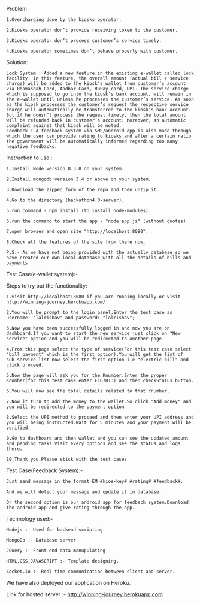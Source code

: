 Problem :

	1.Overcharging done by the kiosks operator.

	2.Kiosks operator don’t provide receiving token to the customer.

	3.Kiosks operator don’t process customer’s service timely.

	4.Kiosks operator sometimes don’t behave properly with customer.

Solution:

	Lock System : Added a new feature in the existing e-wallet called lock facility. In this feature, the overall amount (actual bill + service charge) will be added to the kiosk’s wallet from customer’s account via Bhamashah Card, Aadhar Card, RuPay card, UPI. The service charge which is supposed to go into the kiosk’s bank account, will remain in the e-wallet until unless he processes the customer’s service. As soon as the kiosk processes the customer’s request the respective service charge will automatically be transferred to the kiosk’s bank account. But if he doesn’t process the request timely, then the total amount will be refunded back in customer’s account. Moreover, an automatic complaint against that kiosk will be noted.
	Feedback : A feedback system via SMS/android app is also made through which the user can provide rating to kiosks and after a certain ratio the government will be automatically informed regarding too many negative feedbacks.

Instruction to use :

	1.Install Node version 8.3.0 on your system.

	2.Install mongodb version 3.4 or above on your system.

	3.Download the zipped form of the repo and then unzip it.

	4.Go to the directory (hackathon4.0-server).

	5.run command - npm install (to install node-modules).

	6.run the command to start the app - "node app.js" (without quotes).

	7.open browser and open site "http://localhost:8080".

	8.Check all the features of the site from there now.

	P.S:- As we have not being provided with the actually database so we have created our own local database with all the details of bills and payments
	

Test Case(e-wallet system):-

Steps to try out the functionality:-

	1.visit http://localhost:8080 if you are running locally or visit http://winning-journey.herokuapp.com/

	2.You will be prompt to the login panel.Enter the test case as username:-"lalrishav" and password:-"lalrishav";

	3.Now you have been successfully logged in and now you are on dashboard.If you want to start the new service just click on "New service" option and you will be redirected to another page.

	4.From this page select the type of service(For this test case select "bill payment" which is the first option).You will get the list of sub-service list now select the first option i.e "electric bill" and click proceed.

	5.Now the page will ask you for the Knumber.Enter the proper Knumber(for this test case enter EL67813) and then checkStatus button.

	6.You will now see the total details related to that Knumber.

	7.Now it turn to add the money to the wallet.So click "Add money" and you will be redirected to the payment option

	8.Select the UPI method to proceed and then enter your UPI address and you will being instructed.Wait for 5 minutes and your payment will be verified.

	9.Go to dashboard and then wallet and you can see the updated amount and pending tasks.Visit every options and see the status and logs there.

	10.Thank you.Please stick with the test cases

Test Case(Feedback System):-

	Just send message in the format EM #kios-key# #rating# #feedback#.

	And we will detect your message and update it in database.

	Or the second option is our android app for feedback system.Download the android app and give rating through the app.

Technology used:-  

	Nodejs :- Used for backend scripting

	MongoDb :- Database server

	JQuery :- Front-end data manupulating

	HTML,CSS,JAVASCRIPT :- Template designing.

	Socket.io :- Real time communication between client and server.

We have also deployed our application on Heroku.

Link for hosted server :- http://winning-journey.herokuapp.com


